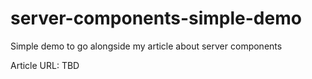 # server-components-simple-demo

Simple demo to go alongside my article about server components

Article URL: TBD
